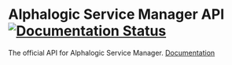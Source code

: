 <h1>Alphalogic Service Manager API
<a href="https://asm_api.readthedocs.io">
    <img src="https://readthedocs.org/projects/asm_api/badge/?version=latest" alt="Documentation Status" />
</a>
</h1>
The official API for Alphalogic Service Manager. <a href="https://asm_api.readthedocs.io">   Documentation</a>
